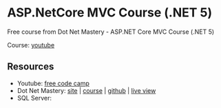 # ASP.NetCore MVC Course (.NET 5)
Free course from Dot Net Mastery - ASP.NET Core MVC Course (.NET 5)

Course: [youtube](https://www.youtube.com/watch?v=Pi46L7UYP8I)

## Resources
* Youtube: [free code camp](https://www.youtube.com/c/Freecodecamp/videos)
* Dot Net Mastery: [site](https://www.dotnetmastery.com/) | [course](https://www.dotnetmastery.com/Home/Details?courseId=12) | [github](https://github.com/DotNetMastery/Rocky) | [live view](https://rockypavers.azurewebsites.net/)
* SQL Server: 

